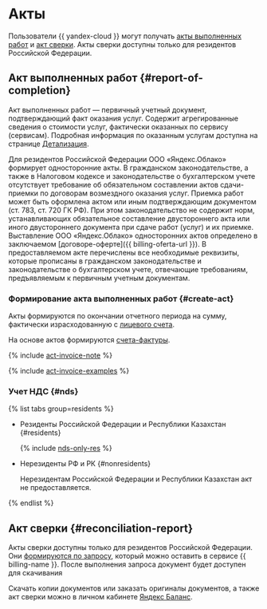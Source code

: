 # Акты

Пользователи {{ yandex-cloud }} могут получать [акты выполненных работ](##report-of-completion) и [акт сверки](#reconciliation-report). Акты сверки доступны только для резидентов Российской Федерации.

## Акт выполненных работ {#report-of-completion}

Акт выполненных работ — первичный учетный документ, подтверждающий факт оказания услуг. Содержит агрегированные сведения о стоимости услуг, фактически оказанных по сервису (сервисам). Подробная информация по оказанным услугам доступна на странице [Детализация](../operations/check-charges.md).

Для резидентов Российской Федерации ООО «Яндекс.Облако» формирует односторонние акты. В гражданском законодательстве, а также в Налоговом кодексе и законодательстве о бухгалтерском учете отсутствует требование об обязательном составлении актов сдачи-приемки по договорам возмездного оказания услуг. Приемка работ может быть оформлена актом или иным подтверждающим документом (ст. 783, ст. 720 ГК РФ). При этом законодательство не содержит норм, устанавливающих обязательное составление двустороннего акта или иного двустороннего документа при сдаче работ (услуг) и их приемке.
Выставление ООО «Яндекс.Облако» односторонних актов определено в заключаемом [договоре-оферте]({{ billing-oferta-url }}). В предоставляемом акте перечислены все необходимые реквизиты, которые прописаны в гражданском законодательстве и законодательстве о бухгалтерском учете, отвечающие требованиям, предъявляемым к первичным учетным документам.

### Формирование акта выполненных работ {#create-act}

Акты формируются по окончании отчетного периода на сумму, фактически израсходованную с [лицевого счета](../concepts/personal-account.md).

На основе актов формируются [счета-фактуры](../concepts/invoice.md).

{% include [act-invoice-note](../_includes/act-invoice-note.md) %}


{% include [act-invoice-examples](../_includes/act-invoice-examples.md) %}



### Учет НДС {#nds}

{% list tabs group=residents %}


* Резиденты Российской Федерации и Республики Казахстан {#residents}

  {% include [nds-only-res](../_includes/nds-only-res.md) %}


* Нерезиденты РФ и РК {#nonresidents}

  Нерезидентам Российской Федерации и Республики Казахстан акт не предоставляется.

{% endlist %}



## Акт сверки {#reconciliation-report}

Акты сверки доступны только для резидентов Российской Федерации. Они [формируются по запросу](../operations/download-reporting-docs), который можно оставить в сервисе {{ billing-name }}. После выполнения запроса документ будет доступен для скачивания

Скачать копии документов или заказать оригиналы документов, а также акт сверки можно в личном кабинете [Яндекс Баланс](https://balance.yandex.ru).
